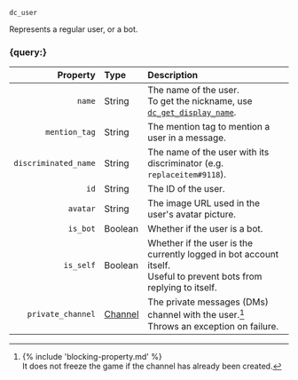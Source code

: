 `dc_user`

Represents a regular user, or a bot.


### {query:}

|             Property | Type                          | Description                                                                                                           |
|---------------------:|:------------------------------|:----------------------------------------------------------------------------------------------------------------------|
|               `name` | String                        | The name of the user.<br>To get the nickname, use [`dc_get_display_name`](/functions/users/get-display-name.md).      |
|        `mention_tag` | String                        | The mention tag to mention a user in a message.                                                                       |
| `discriminated_name` | String                        | The name of the user with its discriminator (e.g. `replaceitem#9118`).                                                |
|                 `id` | String                        | The ID of the user.                                                                                                   |
|             `avatar` | String                        | The image URL used in the user's avatar picture.                                                                      |
|             `is_bot` | Boolean                       | Whether if the user is a bot.                                                                                         |
|            `is_self` | Boolean                       | Whether if the user is the currently logged in bot account itself.<br>Useful to prevent bots from replying to itself. |
|    `private_channel` | [Channel](/values/channel.md) | The private messages (DMs) channel with the user.[^1]<br>Throws an exception on failure.                              |


[^1]: {% include 'blocking-property.md' %}
      <br>It does not freeze the game if the channel has already been created.